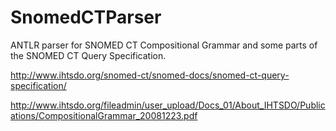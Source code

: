 SnomedCTParser
==============
ANTLR parser for SNOMED CT Compositional Grammar and some parts of the SNOMED CT Query Specification.

http://www.ihtsdo.org/snomed-ct/snomed-docs/snomed-ct-query-specification/

http://www.ihtsdo.org/fileadmin/user_upload/Docs_01/About_IHTSDO/Publications/CompositionalGrammar_20081223.pdf